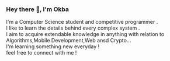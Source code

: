 ### Hey there 👋, I'm Okba
I'm a Computer Science student and competitive programmer .</br>
I like to learn the details behind every complex system .</br>
I aim to acquire extendable knowledge in anything with relation to Algorithms,Mobile Development,Web ansd Crypto...</br>
I'm learning something new everyday !</br>
feel free to connect with me !</br>

<!--
**OkbaHamdi/OkbaHamdi** is a ✨ _special_ ✨ repository because its `README.md` (this file) appears on your GitHub profile.

Here are some ideas to get you started:

- 🔭 I’m currently working on ...
- 🌱 I’m currently learning ...
- 👯 I’m looking to collaborate on ...
- 🤔 I’m looking for help with ...
- 💬 Ask me about ...
- 📫 How to reach me: ...
- 😄 Pronouns: ...
- ⚡ Fun fact: ...
-->
